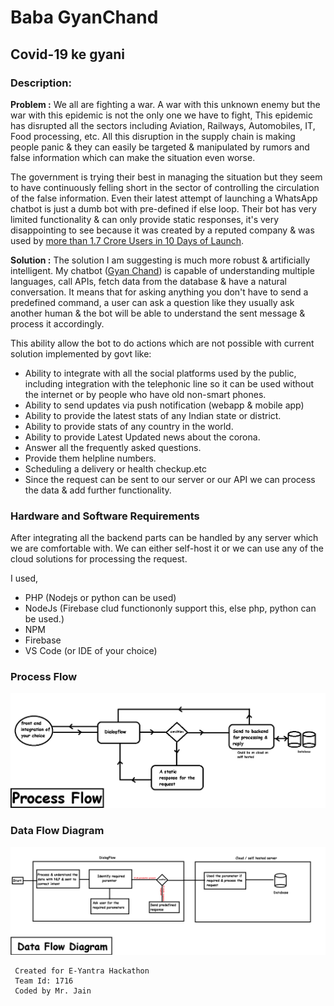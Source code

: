 # Baba GyanChand

## Covid-19 ke gyani


### Description:
**Problem :**
We all are fighting a war. A war with this unknown enemy but the war with this epidemic is not the only one we have to fight, This epidemic has disrupted all the sectors including Aviation, Railways, Automobiles, IT, Food processing, etc. All this disruption in the supply chain is making people panic & they can easily be targeted & manipulated by rumors and false information which can make the situation even worse.

The government is trying their best in managing the situation but they seem to have continuously felling short in the sector of controlling the circulation of the false information. Even their latest attempt of launching a WhatsApp chatbot is just a dumb bot with pre-defined if else loop. Their bot has very limited functionality & can only provide static responses, it's very disappointing to see because it was created by a reputed company & was used by [more than 1.7 Crore Users in 10 Days of Launch](https://gadgets.ndtv.com/apps/news/coronavirus-mygov-corona-helpdesk-chatbot-whatsapp-indian-government-total-users-haptik-2204458).

**Solution :**
The solution I am suggesting is much more robust & artificially intelligent.
My chatbot ([Gyan Chand](https://eyantra-hackathon-kqmkts.web.app/)) is capable of understanding multiple languages, call APIs, fetch data from the database & have a natural conversation. It means that for asking anything you don't have to send a predefined command, a user can ask a question like they usually ask another human & the bot will be able to understand the sent message & process it accordingly. 

This ability allow the bot to do actions which are not possible with current solution implemented by govt like:

- Ability to integrate with all the social platforms used by the public, including integration with the telephonic line so it can be used without the internet or by people who have old non-smart phones.
- Ability to send updates via push notification (webapp & mobile app)
- Ability to provide the latest stats of any Indian state or district.
- Ability to provide stats of any country in the world.
- Ability to provide Latest Updated news about the corona.
- Answer all the frequently asked questions.
- Provide them helpline numbers.
- Scheduling a delivery or health checkup.etc
- Since the request can be sent to our server or our API we can process the data & add further functionality. 


### Hardware and Software Requirements


After integrating all the backend parts can be handled by any server which we are comfortable with. We can either self-host it or we can use any of the cloud solutions for processing the request.

I used,
- PHP (Nodejs or python can be used)
- NodeJs (Firebase clud functiononly support this, else php, python can be used.)
- NPM
- Firebase
- VS Code (or IDE of your choice)



### Process Flow


![Process Flow](process.png)




### Data Flow Diagram



![Data Flow Diagram](dataflow.png)

















```
 Created for E-Yantra Hackathon
 Team Id: 1716
 Coded by Mr. Jain
  ```